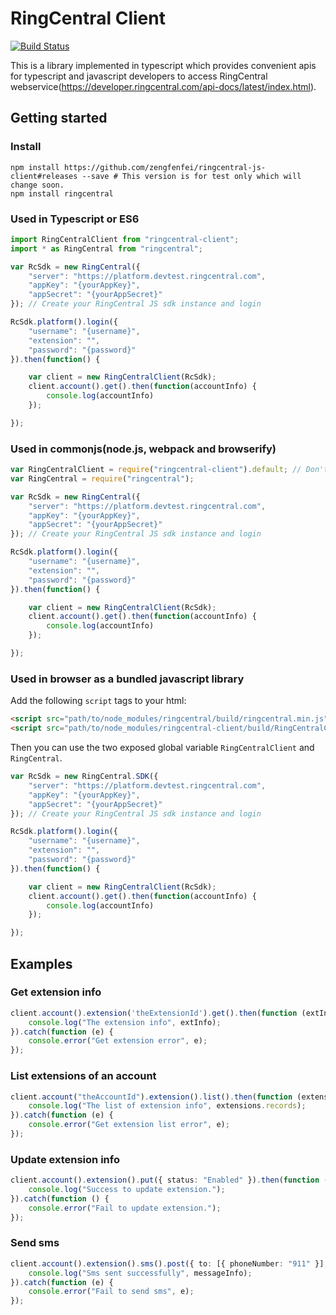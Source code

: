 # RingCentral Client

[![Build Status](https://travis-ci.org/zengfenfei/ringcentral-js-client.svg?branch=master)](https://travis-ci.org/zengfenfei/ringcentral-js-client)

This is a library implemented in typescript which provides convenient apis for typescript and javascript developers to access RingCentral webservice(https://developer.ringcentral.com/api-docs/latest/index.html).

## Getting started

### Install

```shell
npm install https://github.com/zengfenfei/ringcentral-js-client#releases --save # This version is for test only which will change soon.
npm install ringcentral
```

### Used in Typescript or ES6
```typescript
import RingCentralClient from "ringcentral-client";
import * as RingCentral from "ringcentral";

var RcSdk = new RingCentral({
	"server": "https://platform.devtest.ringcentral.com",
	"appKey": "{yourAppKey}",
	"appSecret": "{yourAppSecret}"
}); // Create your RingCentral JS sdk instance and login

RcSdk.platform().login({
	"username": "{username}",
	"extension": "",
	"password": "{password}"
}).then(function() {

	var client = new RingCentralClient(RcSdk);
	client.account().get().then(function(accountInfo) {
		console.log(accountInfo)
	});

});
```

### Used in commonjs(node.js, webpack and browserify)
```javascript
var RingCentralClient = require("ringcentral-client").default; // Don't forget the `default`
var RingCentral = require("ringcentral");

var RcSdk = new RingCentral({
	"server": "https://platform.devtest.ringcentral.com",
	"appKey": "{yourAppKey}",
	"appSecret": "{yourAppSecret}"
}); // Create your RingCentral JS sdk instance and login

RcSdk.platform().login({
	"username": "{username}",
	"extension": "",
	"password": "{password}"
}).then(function() {

	var client = new RingCentralClient(RcSdk);
	client.account().get().then(function(accountInfo) {
		console.log(accountInfo)
	});

});
```

### Used in browser as a bundled javascript library 
Add the following `script` tags to your html:
```html
<script src="path/to/node_modules/ringcentral/build/ringcentral.min.js"></script>
<script src="path/to/node_modules/ringcentral-client/build/RingCentralClient.js"></script>
```

Then you can use the two exposed global variable `RingCentralClient` and `RingCentral`.
```javascript
var RcSdk = new RingCentral.SDK({
	"server": "https://platform.devtest.ringcentral.com",
	"appKey": "{yourAppKey}",
	"appSecret": "{yourAppSecret}"
}); // Create your RingCentral JS sdk instance and login

RcSdk.platform().login({
	"username": "{username}",
	"extension": "",
	"password": "{password}"
}).then(function() {

	var client = new RingCentralClient(RcSdk);
	client.account().get().then(function(accountInfo) {
		console.log(accountInfo)
	});

});
```

## Examples

### Get extension info

```typescript
client.account().extension('theExtensionId').get().then(function (extInfo) {
    console.log("The extension info", extInfo);
}).catch(function (e) {
    console.error("Get extension error", e);
});
```

### List extensions of an account

```typescript
client.account("theAccountId").extension().list().then(function (extensions) {
    console.log("The list of extension info", extensions.records);
}).catch(function (e) {
    console.error("Get extension list error", e);
});
```

### Update extension info
```typescript
client.account().extension().put({ status: "Enabled" }).then(function () {
    console.log("Success to update extension.");
}).catch(function () {
    console.error("Fail to update extension.");
});
```

### Send sms
```typescript
client.account().extension().sms().post({ to: [{ phoneNumber: "911" }], text: "Sms content" }).then(function (messageInfo) {
    console.log("Sms sent successfully", messageInfo);
}).catch(function (e) {
    console.error("Fail to send sms", e);
});
```